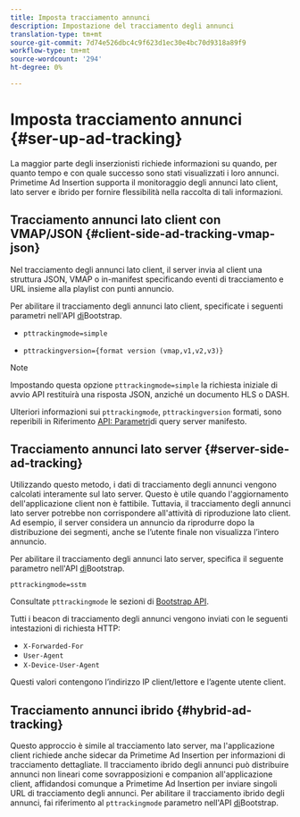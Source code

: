 ```yaml
---
title: Imposta tracciamento annunci
description: Impostazione del tracciamento degli annunci
translation-type: tm+mt
source-git-commit: 7d74e526dbc4c9f623d1ec30e4bc70d9318a89f9
workflow-type: tm+mt
source-wordcount: '294'
ht-degree: 0%

---
```



# Imposta tracciamento annunci {#ser-up-ad-tracking}

La maggior parte degli inserzionisti richiede informazioni su quando, per quanto tempo e con quale successo sono stati visualizzati i loro annunci. Primetime  Ad Insertion supporta il monitoraggio degli annunci lato client, lato server e ibrido per fornire flessibilità nella raccolta di tali informazioni.

## Tracciamento annunci lato client con VMAP/JSON {#client-side-ad-tracking-vmap-json}

Nel tracciamento degli annunci lato client, il server invia al client una struttura JSON, VMAP o in-manifest specificando eventi di tracciamento e URL insieme alla playlist con punti annuncio.

Per abilitare il tracciamento degli annunci lato client, specificate i seguenti parametri nell&#39;API [di](/help/dynamic-ad-insertion/msapi-topics/ms-getting-started/ms-api-query-params.md)Bootstrap.

* `pttrackingmode=simple`

* `pttrackingversion={format version (vmap,v1,v2,v3)}`

>[!NOTE]
>
>Impostando questa opzione `pttrackingmode=simple` la richiesta iniziale di avvio API restituirà una risposta JSON, anziché un documento HLS o DASH.

Ulteriori informazioni sui `pttrackingmode`, `pttrackingversion` formati, sono reperibili in Riferimento [API: Parametri](/help/dynamic-ad-insertion/msapi-topics/ms-getting-started/ms-api-query-params.md)di query server manifesto.

## Tracciamento annunci lato server {#server-side-ad-tracking}

Utilizzando questo metodo, i dati di tracciamento degli annunci vengono calcolati interamente sul lato server. Questo è utile quando l&#39;aggiornamento dell&#39;applicazione client non è fattibile. Tuttavia, il tracciamento degli annunci lato server potrebbe non corrispondere all&#39;attività di riproduzione lato client. Ad esempio, il server considera un annuncio da riprodurre dopo la distribuzione dei segmenti, anche se l’utente finale non visualizza l’intero annuncio.

Per abilitare il tracciamento degli annunci lato server, specifica il seguente parametro nell&#39;API [di](/help/dynamic-ad-insertion/msapi-topics/ms-getting-started/ms-api-query-params.md)Bootstrap.

`pttrackingmode=sstm`

Consultate `pttrackingmode` le sezioni di [Bootstrap API](/help/dynamic-ad-insertion/msapi-topics/ms-getting-started/ms-api-query-params.md).

Tutti i beacon di tracciamento degli annunci vengono inviati con le seguenti intestazioni di richiesta HTTP:

* `X-Forwarded-For`
* `User-Agent`
* `X-Device-User-Agent`

Questi valori contengono l’indirizzo IP client/lettore e l’agente utente client.

## Tracciamento annunci ibrido {#hybrid-ad-tracking}

Questo approccio è simile al tracciamento lato server, ma l&#39;applicazione client richiede anche sidecar da Primetime  Ad Insertion per informazioni di tracciamento dettagliate. Il tracciamento ibrido degli annunci può distribuire annunci non lineari come sovrapposizioni e companion all&#39;applicazione client, affidandosi comunque a Primetime  Ad Insertion per inviare singoli URL di tracciamento degli annunci.
Per abilitare il tracciamento ibrido degli annunci, fai riferimento al `pttrackingmode` parametro nell&#39;API [di](/help/dynamic-ad-insertion/msapi-topics/ms-getting-started/ms-api-query-params.md)Bootstrap.
